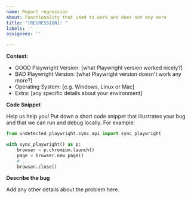```yaml
---
name: Report regression
about: Functionality that used to work and does not any more
title: "[REGRESSION]: "
labels: ''
assignees: ''

---
```


**Context:**
- GOOD Playwright Version: [what Playwright version worked nicely?]
- BAD Playwright Version: [what Playwright version doesn't work any more?]
- Operating System: [e.g. Windows, Linux or Mac]
- Extra: [any specific details about your environment]

**Code Snippet**

Help us help you! Put down a short code snippet that illustrates your bug and
that we can run and debug locally. For example:

```python
from undetected_playwright.sync_api import sync_playwright

with sync_playwright() as p:
    browser = p.chromium.launch()
    page = browser.new_page()
    # ...
    browser.close()
```

**Describe the bug**

Add any other details about the problem here.
